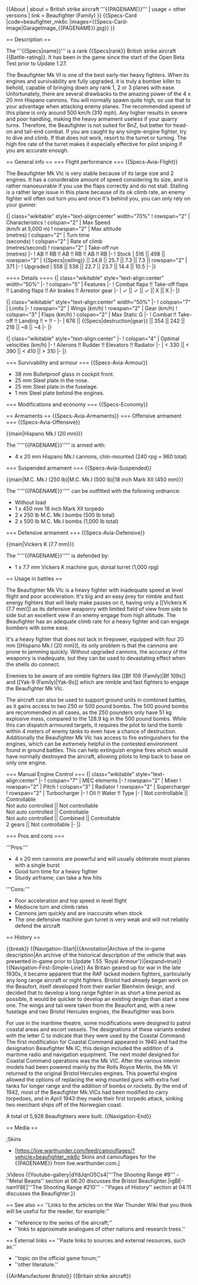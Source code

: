 {{About
| about = British strike aircraft '''{{PAGENAME}}'''
| usage = other versions
| link = Beaufighter (Family)
}}
{{Specs-Card
|code=beaufighter_mk6c
|images={{Specs-Card-Image|GarageImage_{{PAGENAME}}.jpg}}
}}

== Description ==
<!-- ''In the description, the first part should be about the history of and the creation and combat usage of the aircraft, as well as its key features. In the second part, tell the reader about the aircraft in the game. Insert a screenshot of the vehicle, so that if the novice player does not remember the vehicle by name, he will immediately understand what kind of vehicle the article is talking about.'' -->
The '''{{Specs|name}}''' is a rank {{Specs|rank}} British strike aircraft {{Battle-rating}}. It has been in the game since the start of the Open Beta Test prior to Update 1.27.

The Beaufighter Mk VI is one of the best early-tier heavy fighters. When its engines and survivability are fully upgraded, it is truly a bomber killer to behold, capable of bringing down any rank 1, 2 or 3 planes with ease. Unfortunately, there are several drawbacks to the amazing power of the 4 x 20 mm Hispano cannons. You will normally spawn quite high, so use that to your advantage when attacking enemy planes. The recommended speed of this plane is only around 500 km/h (310 mph). Any higher results in severe and poor handling, making the heavy armament useless if your quarry turns. Therefore, the Beaufighter is not suited for BnZ, but better for head-on and tail-end combat. If you are caught by any single-engine fighter, try to dive and climb. If that does not work, resort to the turret or turning. The high fire rate of the turret makes it especially effective for pilot sniping if you are accurate enough.

== General info ==
=== Flight performance ===
{{Specs-Avia-Flight}}
<!-- ''Describe how the aircraft behaves in the air. Speed, manoeuvrability, acceleration and allowable loads - these are the most important characteristics of the vehicle.'' -->
The Beaufighter Mk VIc is very stable because of its large size and 2 engines. It has a considerable amount of speed considering its size, and is rather manoeuvrable if you use the flaps correctly and do not stall. Stalling is a rather large issue in this plane because of its ok climb rate, an enemy fighter will often out turn you and once it's behind you, you can only rely on your gunner.

{| class="wikitable" style="text-align:center" width="70%"
! rowspan="2" | Characteristics
! colspan="2" | Max Speed<br>(km/h at 5,000 m)
! rowspan="2" | Max altitude<br>(metres)
! colspan="2" | Turn time<br>(seconds)
! colspan="2" | Rate of climb<br>(metres/second)
! rowspan="2" | Take-off run<br>(metres)
|-
! AB !! RB !! AB !! RB !! AB !! RB
|-
! Stock
| 516 || 498 || rowspan="2" | {{Specs|ceiling}} || 24.8 || 25.7 || 7.3 || 7.3 || rowspan="2" | 371
|-
! Upgraded
| 558 || 536 || 22.7 || 23.7 || 14.4 || 10.5
|-
|}

==== Details ====
{| class="wikitable" style="text-align:center" width="50%"
|-
! colspan="5" | Features
|-
! Combat flaps !! Take-off flaps !! Landing flaps !! Air brakes !! Arrestor gear
|-
| ✓ || ✓ || ✓ || X || X     <!-- ✓ -->
|-
|}

{| class="wikitable" style="text-align:center" width="50%"
|-
! colspan="7" | Limits
|-
! rowspan="2" | Wings (km/h)
! rowspan="2" | Gear (km/h)
! colspan="3" | Flaps (km/h)
! colspan="2" | Max Static G
|-
! Combat !! Take-off !! Landing !! + !! -
|-
| 676 <!-- {{Specs|destruction|body}} --> || {{Specs|destruction|gear}} || 354 || 242 || 216 || ~8 || ~4
|-
|}

{| class="wikitable" style="text-align:center"
|-
! colspan="4" | Optimal velocities (km/h)
|-
! Ailerons !! Rudder !! Elevators !! Radiator
|-
| < 330 || < 390 || < 410 || > 310
|-
|}

=== Survivability and armour ===
{{Specs-Avia-Armour}}
<!-- ''Examine the survivability of the aircraft. Note how vulnerable the structure is and how secure the pilot is, whether the fuel tanks are armoured, etc. Describe the armour, if there is any, and also mention the vulnerability of other critical aircraft systems.'' -->

* 38 mm Bulletproof glass in cockpit front.
* 25 mm Steel plate in the nose.
* 25 mm Steel plate in the fuselage.
* 1 mm Steel plate behind the engines.

=== Modifications and economy ===
{{Specs-Economy}}

== Armaments ==
{{Specs-Avia-Armaments}}
=== Offensive armament ===
{{Specs-Avia-Offensive}}
<!-- ''Describe the offensive armament of the aircraft, if any. Describe how effective the cannons and machine guns are in a battle, and also what belts or drums are better to use. If there is no offensive weaponry, delete this subsection.'' -->
{{main|Hispano Mk.I (20 mm)}}

The '''''{{PAGENAME}}''''' is armed with:

* 4 x 20 mm Hispano Mk.I cannons, chin-mounted (240 rpg = 960 total)

=== Suspended armament ===
{{Specs-Avia-Suspended}}
<!-- ''Describe the aircraft's suspended armament: additional cannons under the wings, bombs, rockets and torpedoes. This section is especially important for bombers and attackers. If there is no suspended weaponry remove this subsection.'' -->
{{main|M.C. Mk.I (250 lb)|M.C. Mk.I (500 lb)|18 inch Mark XII (450 mm)}}

The '''''{{PAGENAME}}''''' can be outfitted with the following ordnance:

* Without load
* 1 x 450 mm 18 inch Mark XII torpedo
* 2 x 250 lb M.C. Mk.I bombs (500 lb total)
* 2 x 500 lb M.C. Mk.I bombs (1,000 lb total)

=== Defensive armament ===
{{Specs-Avia-Defensive}}
<!-- ''Defensive armament with turret machine guns or cannons, crewed by gunners. Examine the number of gunners and what belts or drums are better to use. If defensive weaponry is not available, remove this subsection.'' -->
{{main|Vickers K (7.7 mm)}}

The '''''{{PAGENAME}}''''' is defended by:

* 1 x 7.7 mm Vickers K machine gun, dorsal turret (1,000 rpg)

== Usage in battles ==
<!-- ''Describe the tactics of playing in the aircraft, the features of using aircraft in a team and advice on tactics. Refrain from creating a "guide" - do not impose a single point of view, but instead, give the reader food for thought. Examine the most dangerous enemies and give recommendations on fighting them. If necessary, note the specifics of the game in different modes (AB, RB, SB).'' -->

The Beaufighter Mk VIc is a heavy fighter with inadequate speed at level flight and poor acceleration. It's big and an easy prey for nimble and fast energy fighters that will likely make passes on it, having only a [[Vickers K (7.7 mm)]] as its defensive weaponry with limited field of view from side to side but an excellent view if an enemy engage from high altitude. The Beaufighter has an adequate climb rate for a heavy fighter and can engage bombers with some ease.

It's a heavy fighter that does not lack in firepower, equipped with four 20 mm [[Hispano Mk.I (20 mm)]], its only problem is that the cannons are prone to jamming quickly. Without upgraded cannons, the accuracy of the weaponry is inadequate, but they can be used to devastating effect when the shells do connect.

Enemies to be aware of are nimble fighters like [[Bf 109 (Family)|Bf 109s]] and [[Yak-9 (Family)|Yak-9s]] which are nimble and fast fighters to engage the Beaufighter Mk VIc.

The aircraft can also be used to support ground units in combined battles, as it gains access to two 250 or 500 pound bombs. The 500 pound bombs are recommended in all cases, as the 250 pounders only have 51 kg explosive mass, compared to the 128.9 kg in the 500 pound bombs. While this can dispatch armoured targets, it requires the pilot to land the bomb within 4 meters of enemy tanks to even have a chance of destruction. Additionally the Beaufighter Mk VIc has access to fire extinguishers for the engines, which can be extremely helpful in the contested environment found in ground battles. This can help extinguish engine fires which would have normally destroyed the aircraft, allowing pilots to limp back to base on only one engine.

=== Manual Engine Control ===
{| class="wikitable" style="text-align:center"
|-
! colspan="7" | MEC elements
|-
! rowspan="2" | Mixer
! rowspan="2" | Pitch
! colspan="3" | Radiator
! rowspan="2" | Supercharger
! rowspan="2" | Turbocharger
|-
! Oil !! Water !! Type
|-
| Not controllable || Controllable<br>Not auto controlled || Not controllable<br>Not auto controlled || Controllable<br>Not auto controlled || Combined || Controllable<br>2 gears || Not controllable
|-
|}

=== Pros and cons ===
<!-- ''Summarise and briefly evaluate the vehicle in terms of its characteristics and combat effectiveness. Mark its pros and cons in the bulleted list. Try not to use more than 6 points for each of the characteristics. Avoid using categorical definitions such as "bad", "good" and the like - use substitutions with softer forms such as "inadequate" and "effective".'' -->

'''Pros:'''

* 4 x 20 mm cannons are powerful and will usually obliterate most planes with a single burst
* Good turn time for a heavy fighter
* Sturdy airframe; can take a few hits

'''Cons:'''

* Poor acceleration and top speed in level flight
* Mediocre turn and climb rates
* Cannons jam quickly and are inaccurate when stock
* The one defensive machine gun turret is very weak and will not reliably defend the aircraft

== History ==
<!-- ''Describe the history of the creation and combat usage of the aircraft in more detail than in the introduction. If the historical reference turns out to be too long, take it to a separate article, taking a link to the article about the vehicle and adding a block "/History" (example: <nowiki>https://wiki.warthunder.com/(Vehicle-name)/History</nowiki>) and add a link to it here using the <code>main</code> template. Be sure to reference text and sources by using <code><nowiki><ref></ref></nowiki></code>, as well as adding them at the end of the article with <code><nowiki><references /></nowiki></code>. This section may also include the vehicle's dev blog entry (if applicable) and the in-game encyclopedia description (under <code><nowiki>=== In-game description ===</nowiki></code>, also if applicable).'' -->

{{break}}
{{Navigation-Start|{{Annotation|Archive of the in-game description|An archive of the historical description of the vehicle that was presented in-game prior to Update 1.55 'Royal Armour'}}|expand=true}}
{{Navigation-First-Simple-Line}}
As Britain geared up for war in the late 1930s, it became apparent that the RAF lacked modern fighters, particularly any long range aircraft or night fighters. Bristol had already began work on the Beaufort, itself developed from their earlier Blenheim design, and decided that to develop a long range fighter in as short a time period as possible, it would be quicker to develop an existing design than start a new one. The wings and tail were taken from the Beaufort and, with a new fuselage and two Bristol Hercules engines, the Beaufighter was born.

For use in the maritime theatre, some modifications were designed to patrol coastal areas and escort vessels. The designations of these variants ended with the letter C to indicate that they were used by the Coastal Command. The first modification for Coastal Command appeared in 1940 and had the designation Beaufighter Mk IC; this design included the addition of a maritime radio and navigation equipment. The next model designed for Coastal Command operations was the Mk VIC. After the various interim models had been powered mainly by the Rolls Royce Merlin, the Mk VI returned to the original Bristol Hercules engines. This powerful engine allowed the options of replacing the wing mounted guns with extra fuel tanks for longer range and the addition of bombs or rockets. By the end of 1942, most of the Beaufighter Mk.VICs had been modified to carry torpedoes, and in April 1943 they made their first torpedo attack, sinking two merchant ships off of the Norwegian coast.

A total of 5,928 Beaufighters were built.
{{Navigation-End}}

== Media ==
<!-- ''Excellent additions to the article would be video guides, screenshots from the game, and photos.'' -->

;Skins
* [https://live.warthunder.com/feed/camouflages/?vehicle=beaufighter_mk6c Skins and camouflages for the {{PAGENAME}} from live.warthunder.com.]

;Videos
{{Youtube-gallery|dYdJqnO5Cs4|'''The Shooting Range #9''' - ''Metal Beasts'' section at 06:20 discusses the Bristol Beaufighter.|rgBE-namY8E|'''The Shooting Range #210''' - ''Pages of History'' section at 04:11 discusses the Beaufighter.}}

== See also ==
''Links to the articles on the War Thunder Wiki that you think will be useful for the reader, for example:''
* ''reference to the series of the aircraft;''
* ''links to approximate analogues of other nations and research trees.''

== External links ==
''Paste links to sources and external resources, such as:''
* ''topic on the official game forum;''
* ''other literature.''

{{AirManufacturer Bristol}}
{{Britain strike aircraft}}